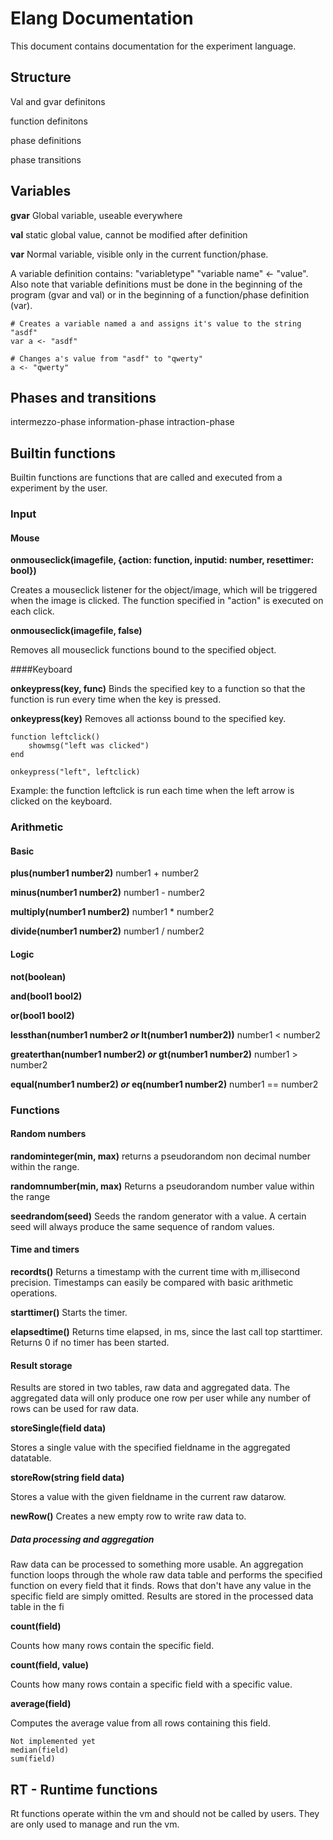 # Elang Documentation

This document contains documentation for the experiment language.

## Structure



Val and gvar definitons

function definitons

phase definitions

phase transitions


## Variables
**gvar** Global variable, useable everywhere

**val** static global value, cannot be modified after definition

**var** Normal variable, visible only in the current function/phase.

A variable definition contains: "variabletype" "variable name" <- "value". Also note that variable definitions must be done in the beginning of the program (gvar and val) or in the beginning of a function/phase definition (var). 
	
	# Creates a variable named a and assigns it's value to the string "asdf"
	var a <- "asdf"

	# Changes a's value from "asdf" to "qwerty"
	a <- "qwerty"

## Phases and transitions

intermezzo-phase
information-phase
intraction-phase


## Builtin functions

Builtin functions are functions that are called and executed from a experiment by the user. 

### Input

#### Mouse

**onmouseclick(imagefile, {action: function, inputid: number, resettimer: bool})**

Creates a mouseclick listener for the object/image, which will be triggered when the image is clicked. The function specified in "action" is executed on each click. 

**onmouseclick(imagefile, false)**

Removes all mouseclick functions bound to the specified object.

####Keyboard

**onkeypress(key, func)**
Binds the specified key to a function so that the function is run every time when the key is pressed.

**onkeypress(key)**
Removes all actionss bound to the specified key.

	function leftclick()
		showmsg("left was clicked")
	end

	onkeypress("left", leftclick)
Example: the function leftclick is run each time when the left arrow is clicked on the keyboard.



### Arithmetic

#### Basic
**plus(number1 number2)** number1 + number2

**minus(number1 number2)** number1 - number2

**multiply(number1 number2)** number1 * number2

**divide(number1 number2)** number1 / number2

#### Logic
**not(boolean)**

**and(bool1 bool2)**

**or(bool1 bool2)**

**lessthan(number1 number2 _or_ lt(number1 number2))** number1 < number2

**greaterthan(number1 number2) _or_ gt(number1 number2)** number1 > number2

**equal(number1 number2) _or_ eq(number1 number2)** number1 == number2

### Functions

#### Random numbers

**randominteger(min, max)**
returns a pseudorandom non decimal number within the range.

**randomnumber(min, max)**
Returns a pseudorandom number value within the range

**seedrandom(seed)**
Seeds the random generator with  a value. A certain seed will always produce the same sequence of random values. 

#### Time and timers

**recordts()**
Returns a timestamp with the current time with m,illisecond precision. Timestamps can easily be compared with basic arithmetic operations.

**starttimer()**
Starts the timer.

**elapsedtime()**
Returns time elapsed, in ms, since the last call top starttimer. Returns 0 if no timer has been started. 

#### Result storage

Results are stored in two tables, raw data and aggregated data. The aggregated data will only produce one row per user while any number of rows can be used for raw data. 

**storeSingle(field data)**

Stores a single value with the specified fieldname in the aggregated datatable. 

**storeRow(string field data)**

Stores a value with the given fieldname in the current raw datarow. 

**newRow()**
Creates a new empty row to write raw data to.


##### Data processing and aggregation

Raw data can be processed to something more usable. An aggregation function loops through the whole raw data table and performs the specified function on every field that it finds. Rows that don't have any value in the specific field are simply omitted. Results are stored in the processed data table in the fi

**count(field)**

Counts how many rows contain the specific field.

**count(field, value)**

Counts how many rows contain a specific field with a specific value.

**average(field)**

Computes the average value from all rows containing this field.

	Not implemented yet
	median(field)
	sum(field)



## RT - Runtime functions

Rt functions operate within the vm and should not be called by users. They are only used to manage and run the vm.